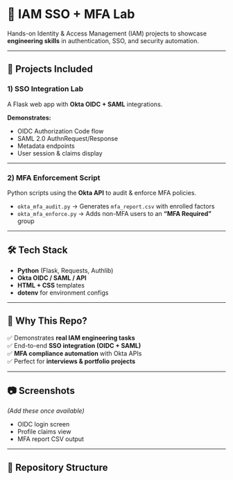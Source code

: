# 🔐 IAM SSO + MFA Lab

Hands-on Identity & Access Management (IAM) projects to showcase **engineering skills** in authentication, SSO, and security automation.

---

## 📌 Projects Included

### 1) SSO Integration Lab
A Flask web app with **Okta OIDC + SAML** integrations.  

**Demonstrates:**
- OIDC Authorization Code flow
- SAML 2.0 AuthnRequest/Response
- Metadata endpoints
- User session & claims display


---

### 2) MFA Enforcement Script
Python scripts using the **Okta API** to audit & enforce MFA policies.  

- `okta_mfa_audit.py` → Generates `mfa_report.csv` with enrolled factors  
- `okta_mfa_enforce.py` → Adds non-MFA users to an **“MFA Required”** group  

---

## 🛠️ Tech Stack
- **Python** (Flask, Requests, Authlib)
- **Okta OIDC / SAML / API**
- **HTML + CSS** templates
- **dotenv** for environment configs

---

## 🚀 Why This Repo?
✅ Demonstrates **real IAM engineering tasks**  
✅ End-to-end **SSO integration (OIDC + SAML)**  
✅ **MFA compliance automation** with Okta APIs  
✅ Perfect for **interviews & portfolio projects**  

---

## 📷 Screenshots
*(Add these once available)*  
- OIDC login screen  
- Profile claims view  
- MFA report CSV output  

---

## 📂 Repository Structure
